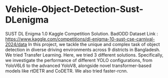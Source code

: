 # Vehicle-Object-Detection-Sust-DLenigma
SUST DL Enigma 1.0 Kaggle Competition Solution.
BadODD Dataset Link : https://www.kaggle.com/competitions/dl-enigma-10-sust-cse-carnival-2024/data
In this project, we tackle the unique and complex task of object detection in diverse driving environments across 9 districts in Bangladesh.
We tried Transfer Learning. Here, we tried 3 different solutions. Specifically, we investigate the performance of different YOLO configurations, from YoloV6L6 to the advanced YoloV8, alongside novel transformer-based models like rtDETR and CoDETR. We also tried faster-rcnn.
